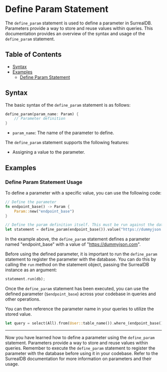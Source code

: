 # Define Param Statement

The `define_param` statement is used to define a parameter in SurrealDB.
Parameters provide a way to store and reuse values within queries. This
documentation provides an overview of the syntax and usage of the `define_param` statement.

## Table of Contents

- [Syntax](#syntax)
- [Examples](#examples)
  - [Define Param Statement](#define-param-statement-usage)

## Syntax

The basic syntax of the `define_param` statement is as follows:

```rust
define_param(param_name: Param) {
    // Parameter definition
}
```

- `param_name`: The name of the parameter to define.

The `define_param` statement supports the following features:

- Assigning a value to the parameter.

## Examples

### Define Param Statement Usage

To define a parameter with a specific value, you can use the following code:

```rust
// Define the parameter
fn endpoint_base() -> Param {
    Param::new("endpoint_base")
}

// Define the param definition itself. This must be run against the database first to use the param.
let statement = define_param(endpoint_base()).value("https://dummyjson.com");
```

In the example above, the `define_param` statement defines a parameter named "endpoint_base" with a value of "https://dummyjson.com".

Before using the defined parameter, it is important to run the `define_param` statement to register the parameter with the database. You can do this by calling the `run` method on the statement object, passing the SurrealDB instance as an argument:

```rust
statement.run(db);
```

Once the `define_param` statement has been executed, you can use the defined parameter (`$endpoint_base`) across your codebase in queries and other operations.

You can then reference the parameter name in your queries to utilize the stored value.

```rust
let query = select(All).from(User::table_name()).where_(endpoint_base().equal_to("https://dummyjson.com"));
```

---

Now you have learned how to define a parameter using the `define_param` statement.
Parameters provide a way to store and reuse values within queries. Remember to
execute the `define_param` statement to register the parameter with the database
before using it in your codebase. Refer to the SurrealDB documentation for more
information on parameters and their usage.
